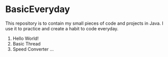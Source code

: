 # BasicEveryday
This repository is to contain my small pieces of code and projects in Java.
I use it to practice and create a habit to code everyday.

1. Hello World!
2. Basic Thread
3. Speed Converter
...
